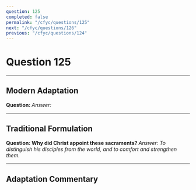 ```yaml
---
question: 125
completed: false
permalink: "/cfyc/questions/125"
next: "/cfyc/questions/126"
previous: "/cfyc/questions/124"
---
```

# Question 125
---
## Modern Adaptation
<strong>
    Question:
</strong>

<em>
    Answer:
</em>

---
## Traditional Formulation
<strong>
    Question: Why did Christ appoint these sacraments?
</strong>

<em>
    Answer: To distinguish his disciples from the world, and to comfort and strengthen them.
</em>

---
## Adaptation Commentary

